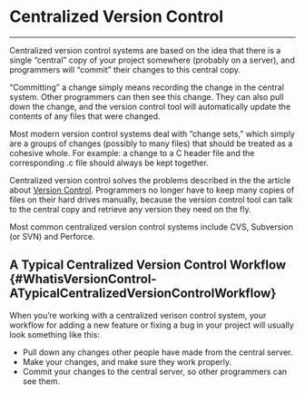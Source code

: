 # Centralized Version Control

---

Centralized version control systems are based on the idea that there is a single “central” copy of your project somewhere \(probably on a server\), and programmers will “commit” their changes to this central copy.

“Committing” a change simply means recording the change in the central system. Other programmers can then see this change. They can also pull down the change, and the version control tool will automatically update the contents of any files that were changed.

Most modern version control systems deal with “change sets,” which simply are a groups of changes \(possibly to many files\) that should be treated as a cohesive whole. For example: a change to a C header file and the corresponding .c file should always be kept together.

Centralized version control solves the problems described in the the article about [Version Control](/version-control.md). Programmers no longer have to keep many copies of files on their hard drives manually, because the version control tool can talk to the central copy and retrieve any version they need on the fly.

Most common centralized version control systems include CVS, Subversion \(or SVN\) and Perforce.

## A Typical Centralized Version Control Workflow {#WhatisVersionControl-ATypicalCentralizedVersionControlWorkflow}

When you’re working with a centralized verison control system, your workflow for adding a new feature or fixing a bug in your project will usually look something like this:

* Pull down any changes other people have made from the central server.
* Make your changes, and make sure they work properly.
* Commit your changes to the central server, so other programmers can see them.



